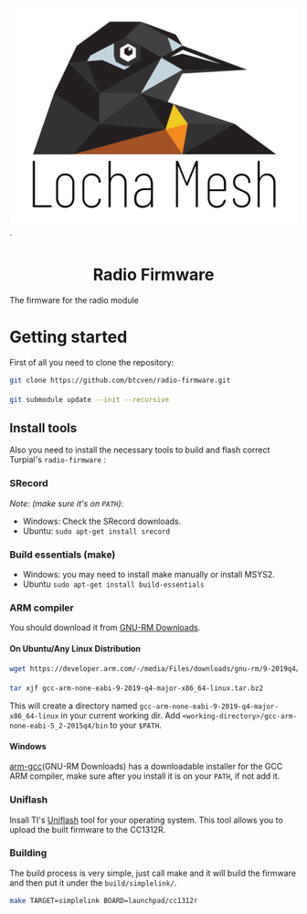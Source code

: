 <p align="center">
  <a href="https://locha.io">
    <img src="doc/LogotipoTurpial-Color.20-09-19.svg" alt="Locha Mesh">
  </a>
</p>`

<h1 align="center">Radio Firmware</h1>

The firmware for the radio module

# Getting started

First of all you need to clone the repository:

```bash
git clone https://github.com/btcven/radio-firmware.git

git submodule update --init --recursive
```

## Install tools

Also you need to install the necessary tools to build and flash correct
Turpial's `radio-firmware` :

### SRecord

*Note: (make sure it's on `PATH`)*:

- Windows: Check the SRecord downloads.
- Ubuntu: `sudo apt-get install srecord`

### Build essentials (make)

- Windows: you may need to install make manually or install MSYS2.
- Ubuntu `sudo apt-get install build-essentials`

### ARM compiler

You should download it from [GNU-RM Downloads][arm-gcc].

#### On Ubuntu/Any Linux Distribution

```bash
wget https://developer.arm.com/-/media/Files/downloads/gnu-rm/9-2019q4/RC2.1/gcc-arm-none-eabi-9-2019-q4-major-x86_64-linux.tar.bz2

tar xjf gcc-arm-none-eabi-9-2019-q4-major-x86_64-linux.tar.bz2
```

This will create a directory named
`gcc-arm-none-eabi-9-2019-q4-major-x86_64-linux` in your current working dir.
Add `<working-directory>/gcc-arm-none-eabi-5_2-2015q4/bin` to your `$PATH`.

#### Windows

[arm-gcc](GNU-RM Downloads) has a downloadable installer for the GCC ARM
compiler, make sure after you install it is on your `PATH`, if not add it.

### Uniflash

Insall TI's [Uniflash][uniflash] tool for your operating system. This tool
allows you to upload the built firmware to the CC1312R.

### Building

The build process is very simple, just call make and it will build the
firmware and then put it under the `build/simplelink/`.

```bash
make TARGET=simplelink BOARD=launchpad/cc1312r
```

[arm-gcc]: https://developer.arm.com/open-source/gnu-toolchain/gnu-rm/downloads 
[uniflash]: https://www.ti.com/tool/UNIFLASH
